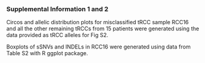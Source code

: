 ### Supplemental Information 1 and 2

Circos and allelic distribution plots for misclassified tRCC sample RCC16 and all the other remaining tRCCs from 15 patients were generated using the data provided as tRCC alleles for Fig S2.

Boxplots of sSNVs and INDELs in RCC16 were generated using data from Table S2 with R ggplot package.


